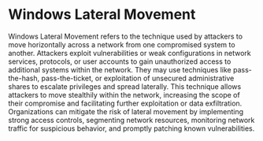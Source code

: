 # Windows Lateral Movement

Windows Lateral Movement refers to the technique used by attackers to move horizontally across a network from one compromised system to another. Attackers exploit vulnerabilities or weak configurations in network services, protocols, or user accounts to gain unauthorized access to additional systems within the network. They may use techniques like pass-the-hash, pass-the-ticket, or exploitation of unsecured administrative shares to escalate privileges and spread laterally. This technique allows attackers to move stealthily within the network, increasing the scope of their compromise and facilitating further exploitation or data exfiltration. Organizations can mitigate the risk of lateral movement by implementing strong access controls, segmenting network resources, monitoring network traffic for suspicious behavior, and promptly patching known vulnerabilities.
